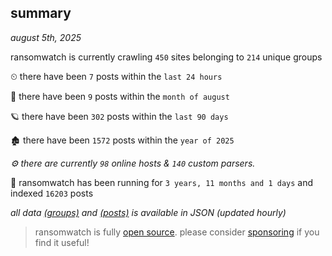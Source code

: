 
## summary
_august 5th, 2025_

ransomwatch is currently crawling `450` sites belonging to `214` unique groups

⏲ there have been `7` posts within the `last 24 hours`

🦈 there have been `9` posts within the `month of august`

🪐 there have been `302` posts within the `last 90 days`

🏚 there have been `1572` posts within the `year of 2025`

_⚙️ there are currently `98` online hosts & `140` custom parsers._

🦕 ransomwatch has been running for `3 years, 11 months and 1 days` and indexed `16203` posts

_all data  [(groups)](http://ransomwhat.telemetry.ltd/groups) and [(posts)](http://ransomwhat.telemetry.ltd/posts) is available in JSON (updated hourly)_

> ransomwatch is fully [open source](https://github.com/joshhighet/ransomwatch#ransomwatch--). please consider [sponsoring](https://github.com/sponsors/joshhighet) if you find it useful!
